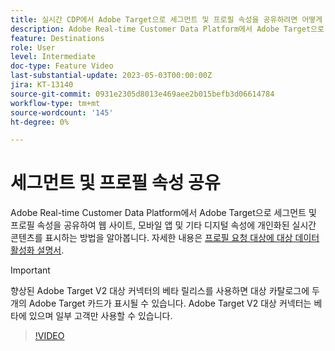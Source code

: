 ```yaml
---
title: 실시간 CDP에서 Adobe Target으로 세그먼트 및 프로필 속성을 공유하려면 어떻게 합니까?
description: Adobe Real-time Customer Data Platform에서 Adobe Target으로 세그먼트 및 프로필 속성을 공유하여 웹 사이트, 모바일 앱 및 기타 디지털 속성에 개인화된 실시간 콘텐츠를 표시하는 방법을 알아봅니다.
feature: Destinations
role: User
level: Intermediate
doc-type: Feature Video
last-substantial-update: 2023-05-03T00:00:00Z
jira: KT-13140
source-git-commit: 0931e2305d8013e469aee2b015befb3d06614784
workflow-type: tm+mt
source-wordcount: '145'
ht-degree: 0%

---
```



# 세그먼트 및 프로필 속성 공유

Adobe Real-time Customer Data Platform에서 Adobe Target으로 세그먼트 및 프로필 속성을 공유하여 웹 사이트, 모바일 앱 및 기타 디지털 속성에 개인화된 실시간 콘텐츠를 표시하는 방법을 알아봅니다. 자세한 내용은 [프로필 요청 대상에 대상 데이터 활성화 설명서](https://experienceleague.adobe.com/docs/experience-platform/destinations/ui/activate/activate-profile-request-destinations.html).

>[!IMPORTANT]
>
>향상된 Adobe Target V2 대상 커넥터의 베타 릴리스를 사용하면 대상 카탈로그에 두 개의 Adobe Target 카드가 표시될 수 있습니다. Adobe Target V2 대상 커넥터는 베타에 있으며 일부 고객만 사용할 수 있습니다.

>[!VIDEO](https://video.tv.adobe.com/v/3419036/?learn=on)
